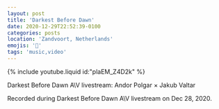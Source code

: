 ```yaml
---
layout: post
title: 'Darkest Before Dawn'
date: 2020-12-29T22:52:39-0100
categories: posts
location: 'Zandvoort, Netherlands'
emojis: '🎹'
tags: 'music,video'
---
```


{% include youtube.liquid id:"plaEM_Z4D2k" %}

Darkest Before Dawn A\V livestream: Andor Polgar × Jakub Valtar

Recorded during Darkest Before Dawn A\V livestream on Dec 28, 2020.